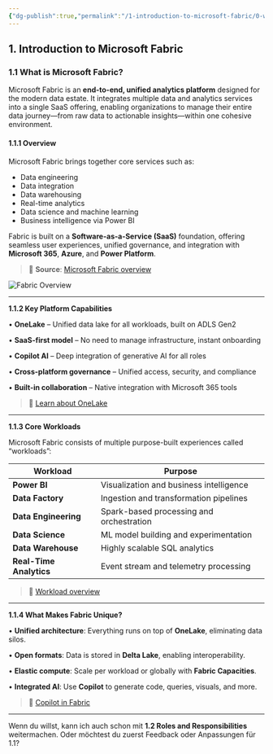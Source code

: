 ```yaml
---
{"dg-publish":true,"permalink":"/1-introduction-to-microsoft-fabric/0-what-is-microsoft-fabric/"}
---
```



## 1. Introduction to Microsoft Fabric
### 1.1 What is Microsoft Fabric?
Microsoft Fabric is an **end-to-end, unified analytics platform** designed for the modern data estate. It integrates multiple data and analytics services into a single SaaS offering, enabling organizations to manage their entire data journey—from raw data to actionable insights—within one cohesive environment.
#### 1.1.1 Overview
Microsoft Fabric brings together core services such as:

- Data engineering
- Data integration
- Data warehousing
- Real-time analytics
- Data science and machine learning
- Business intelligence via Power BI

Fabric is built on a **Software-as-a-Service (SaaS)** foundation, offering seamless user experiences, unified governance, and integration with **Microsoft 365**, **Azure**, and **Power Platform**.

> 🔗 **Source**: [Microsoft Fabric overview](https://learn.microsoft.com/en-us/fabric/fundamentals/microsoft-fabric-overview)

![Fabric Overview](https://learn.microsoft.com/en-us/fabric/fundamentals/media/microsoft-fabric-overview/fabric-architecture.png)

---

**1.1.2 Key Platform Capabilities**

• **OneLake** – Unified data lake for all workloads, built on ADLS Gen2

• **SaaS-first model** – No need to manage infrastructure, instant onboarding

• **Copilot AI** – Deep integration of generative AI for all roles

• **Cross-platform governance** – Unified access, security, and compliance

• **Built-in collaboration** – Native integration with Microsoft 365 tools

  

> 🔗 [Learn about OneLake](https://learn.microsoft.com/en-us/fabric/onelake/onelake-overview)

---

**1.1.3 Core Workloads**

  

Microsoft Fabric consists of multiple purpose-built experiences called “workloads”:

|**Workload**|**Purpose**|
|---|---|
|**Power BI**|Visualization and business intelligence|
|**Data Factory**|Ingestion and transformation pipelines|
|**Data Engineering**|Spark-based processing and orchestration|
|**Data Science**|ML model building and experimentation|
|**Data Warehouse**|Highly scalable SQL analytics|
|**Real-Time Analytics**|Event stream and telemetry processing|

> 🔗 [Workload overview](https://learn.microsoft.com/en-us/fabric/get-started/fabric-trial#fabric-workloads)

---

**1.1.4 What Makes Fabric Unique?**

• **Unified architecture**: Everything runs on top of **OneLake**, eliminating data silos.

• **Open formats**: Data is stored in **Delta Lake**, enabling interoperability.

• **Elastic compute**: Scale per workload or globally with **Fabric Capacities**.

• **Integrated AI**: Use **Copilot** to generate code, queries, visuals, and more.

  

> 🔗 [Copilot in Fabric](https://learn.microsoft.com/en-us/fabric/copilot/copilot-overview)

---

Wenn du willst, kann ich auch schon mit **1.2 Roles and Responsibilities** weitermachen. Oder möchtest du zuerst Feedback oder Anpassungen für 1.1?